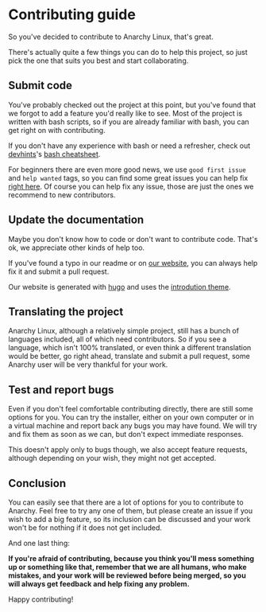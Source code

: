 # Contributing guide

So you've decided to contribute to Anarchy Linux, that's great.

There's actually quite a few things you can do to help this project,
so just pick the one that suits you best and start collaborating.

## Submit code

You've probably checked out the project at this point,
but you've found that we forgot to add a feature you'd really like to see.
Most of the project is written with bash scripts,
so if you are already familiar with bash,
you can get right on with contributing.

If you don't have any experience with bash or need a refresher,
check out [devhints](https://devhints.io/)'s [bash cheatsheet](https://devhints.io/bash).

For beginners there are even more good news,
we use `good first issue` and `help wanted` tags,
so you can find some great issues you can help fix [right here](https://github.com/deadhead420/anarchy-linux/contribute).
Of course you can help fix any issue, those are just the ones we recommend to new contributors.

## Update the documentation

Maybe you don't know how to code or don't want to contribute code.
That's ok, we appreciate other kinds of help too.

If you've found a typo in our readme or on [our website](https://github.com/deadhead420/anarchy-linux/tree/website-source),
you can always help fix it and submit a pull request.

Our website is generated with [hugo](https://github.com/deadhead420/anarchy-linux/tree/website-source) and uses the [introdution theme](https://github.com/victoriadrake/hugo-theme-introduction).

## Translating the project

Anarchy Linux, although a relatively simple project,
still has a bunch of languages included, all of which need contributors.
So if you see a language, which isn't 100% translated,
or even think a different translation would be better,
go right ahead, translate and submit a pull request,
some Anarchy user will be very thankful for your work.

## Test and report bugs

Even if you don't feel comfortable contributing directly,
there are still some options for you.
You can try the installer, either on your own computer
or in a virtual machine and report back any bugs you may have found.
We will try and fix them as soon as we can, but don't expect immediate responses.

This doesn't apply only to bugs though,
we also accept feature requests, although depending on your wish,
they might not get accepted.

## Conclusion

You can easily see that there are a lot of options for you to contribute to Anarchy.
Feel free to try any one of them, but please create an issue if you wish to add a big feature,
so its inclusion can be discussed and your work won't be for nothing if it does not get included.

And one last thing:

**If you're afraid of contributing, because you think you'll mess something up or something like that,
remember that we are all humans, who make mistakes, and your work will be reviewed before being merged,
so you will always get feedback and help fixing any problem.**

Happy contributing!